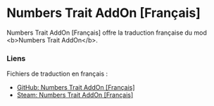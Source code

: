 # Numbers Trait AddOn [Français]

Numbers Trait AddOn [Français] offre la traduction française du mod &lt;b&gt;Numbers Trait AddOn&lt;/b&gt;.

### Liens

Fichiers de traduction en français :
- [GitHub: Numbers Trait AddOn [Français]](https://github.com/b606/NumbersTraitAddOn-Francais/releases/latest)
- [Steam: Numbers Trait AddOn [Français]](https://steamcommunity.com/sharedfiles/filedetails/?id=2286691905)

